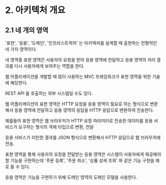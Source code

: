# 2. 아키텍처 개요

## 2.1 네 개의 영역

'표현', '응용', '도메인', '인프라스트럭처' 는 아키텍처를 설계할 때 출현하는 전형적인 네 가지 영역이다.

네 영역중 표현 영역은 사용자의 요청을 받아 응용 영역에 전달하고 응용 영역의 처리 결과를 다시 사용자에게 보여주는 역할을 한다.

웹 어플리케이션을 개발할 때 많이 사용하는 MVC 프레임워크가 표현 영역을 위한 기술에 해당한다.

REST API 를 호출하는 외부 시스템일 수도 있다.

웹 어플리케이션의 표현 영역은 HTTP 요청을 응용 영역이 필요로 하는 형식으로 변환해서 응용 영역에 전달하고 응용 영역의 응답을 HTTP 응답으로 변환하여 전송한다.

예를들어 표현 영역은 웹 브라우저가 HTTP 요청 파라미터로 전송한 데이터를 응용 서비스가 요구하는 형식의 객체 타입으로 변환, 전달

응용 서비스가 리턴한 결과를 JSON 형식으로 변환해서 HTTP 응답으로 웹 브라우저에 전송.

표현 영역을 통해 사용자의 요청을 전달받는 응용 영역은 시스템이 사용자에게 제공해야 할 기능을 구현하는데 '주문 등록', '주문 취소', '상품 상세 조회' 와 같은 기능 구현을 예로 들 수 있다.

응용 영역은 기능을 구현하기 위해 도메인 영역의 도메인 모델을 사용한다.
